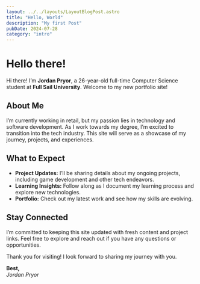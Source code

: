 ```yaml
---
layout: ../../layouts/LayoutBlogPost.astro
title: "Hello, World"
description: "My first Post"
pubDate: 2024-07-28
category: "intro"
---
```


# Hello there!

Hi there! I’m **Jordan Pryor**, a 26-year-old full-time Computer Science student at **Full Sail University**. Welcome to my new portfolio site!

## About Me

I’m currently working in retail, but my passion lies in technology and software development. As I work towards my degree, I’m excited to transition into the tech industry. This site will serve as a showcase of my journey, projects, and experiences.

## What to Expect

- **Project Updates:** I’ll be sharing details about my ongoing projects, including game development and other tech endeavors.
- **Learning Insights:** Follow along as I document my learning process and explore new technologies.
- **Portfolio:** Check out my latest work and see how my skills are evolving.

## Stay Connected

I’m committed to keeping this site updated with fresh content and project links. Feel free to explore and reach out if you have any questions or opportunities.

Thank you for visiting! I look forward to sharing my journey with you.

**Best,**  
*Jordan Pryor*